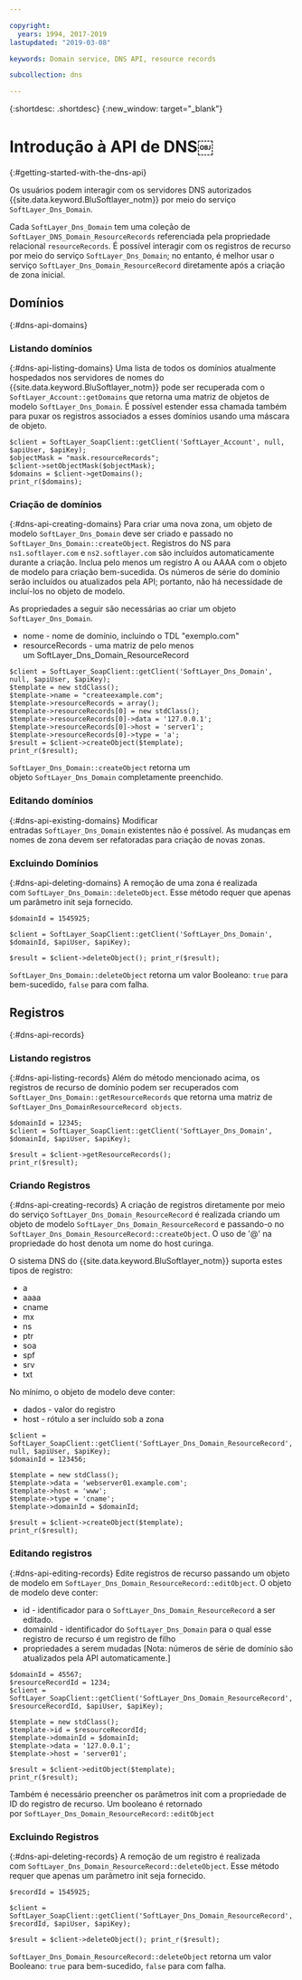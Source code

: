 ```yaml
---

copyright:
  years: 1994, 2017-2019
lastupdated: "2019-03-08"

keywords: Domain service, DNS API, resource records

subcollection: dns

---
```



{:shortdesc: .shortdesc}
{:new_window: target="_blank"}

# Introdução à API de DNS￼
{:#getting-started-with-the-dns-api}

Os usuários podem interagir com os servidores DNS autorizados {{site.data.keyword.BluSoftlayer_notm}} por meio do serviço `SoftLayer_Dns_Domain`. 

Cada `SoftLayer_Dns_Domain` tem uma coleção de `SoftLayer_DNS_Domain_ResourceRecords` referenciada pela propriedade relacional `resourceRecords`. É possível interagir com os registros de recurso por meio do serviço `SoftLayer_Dns_Domain`; no entanto, é melhor usar o serviço `SoftLayer_Dns_Domain_ResourceRecord` diretamente após a criação de zona inicial.

## Domínios
{:#dns-api-domains}
### Listando domínios
{:#dns-api-listing-domains}
Uma lista de todos os domínios atualmente hospedados nos servidores de nomes do {{site.data.keyword.BluSoftlayer_notm}} pode ser recuperada com o `SoftLayer_Account::getDomains` que retorna uma matriz de objetos de modelo `SoftLayer_Dns_Domain`. É possível estender essa chamada também para puxar os registros associados a esses domínios usando uma máscara de objeto.

```
$client = SoftLayer_SoapClient::getClient('SoftLayer_Account', null, $apiUser, $apiKey);
$objectMask = "mask.resourceRecords";
$client->setObjectMask($objectMask);
$domains = $client->getDomains();
print_r($domains);
```

### Criação de domínios
{:#dns-api-creating-domains}
Para criar uma nova zona, um objeto de modelo `SoftLayer_Dns_Domain` deve ser criado e passado no `SoftLayer_Dns_Domain::createObject`. Registros do NS para `ns1.softlayer.com` e `ns2.softlayer.com` são incluídos automaticamente durante a criação. Inclua pelo menos um registro A ou AAAA com o objeto de modelo para criação bem-sucedida. Os números de série do domínio serão incluídos ou atualizados pela API; portanto, não há necessidade de incluí-los no objeto de modelo.

As propriedades a seguir são necessárias ao criar um objeto `SoftLayer_Dns_Domain`.
 * nome - nome de domínio, incluindo o TDL "exemplo.com"
 * resourceRecords - uma matriz de pelo menos um SoftLayer_Dns_Domain_ResourceRecord
 
```
$client = SoftLayer_SoapClient::getClient('SoftLayer_Dns_Domain', null, $apiUser, $apiKey);
$template = new stdClass();
$template->name = "createexample.com";
$template->resourceRecords = array();
$template->resourceRecords[0] = new stdClass();
$template->resourceRecords[0]->data = '127.0.0.1';
$template->resourceRecords[0]->host = 'server1';
$template->resourceRecords[0]->type = 'a';
$result = $client->createObject($template);
print_r($result);
```

`SoftLayer_Dns_Domain::createObject` retorna um objeto `SoftLayer_Dns_Domain` completamente preenchido.

### Editando domínios
{:#dns-api-existing-domains}
Modificar entradas `SoftLayer_Dns_Domain` existentes não é possível. As mudanças em nomes de zona devem ser refatoradas para criação de novas zonas.

### Excluindo Domínios
{:#dns-api-deleting-domains}
A remoção de uma zona é realizada com `SoftLayer_Dns_Domain::deleteObject`. Esse método requer que apenas um parâmetro init seja fornecido.

```
$domainId = 1545925;
 
$client = SoftLayer_SoapClient::getClient('SoftLayer_Dns_Domain', $domainId, $apiUser, $apiKey);
 
$result = $client->deleteObject(); print_r($result);

```

`SoftLayer_Dns_Domain::deleteObject` retorna um valor Booleano: `true` para bem-sucedido, `false` para com falha.

## Registros
{:#dns-api-records}
### Listando registros
{:#dns-api-listing-records}
Além do método mencionado acima, os registros de recurso de domínio podem ser recuperados com `SoftLayer_Dns_Domain::getResourceRecords` que retorna uma matriz de `SoftLayer_Dns_DomainResourceRecord objects`.

```
$domainId = 12345;
$client = SoftLayer_SoapClient::getClient('SoftLayer_Dns_Domain', $domainId, $apiUser, $apiKey);
 
$result = $client->getResourceRecords();
print_r($result);
```

### Criando Registros
{:#dns-api-creating-records}
A criação de registros diretamente por meio do serviço `SoftLayer_Dns_Domain_ResourceRecord` é realizada criando um objeto de modelo `SoftLayer_Dns_Domain_ResourceRecord` e passando-o no `SoftLayer_Dns_Domain_ResourceRecord::createObject`. O uso de '@' na propriedade do host denota um nome do host curinga.

O sistema DNS do {{site.data.keyword.BluSoftlayer_notm}} suporta estes tipos de registro:
 * a
 * aaaa
 * cname
 * mx
 * ns
 * ptr
 * soa
 * spf
 * srv
 * txt

No mínimo, o objeto de modelo deve conter:
 * dados - valor do registro
 * host - rótulo a ser incluído sob a zona
  
```
$client = SoftLayer_SoapClient::getClient('SoftLayer_Dns_Domain_ResourceRecord', null, $apiUser, $apiKey);
$domainId = 123456;
 
$template = new stdClass();
$template->data = 'webserver01.example.com';
$template->host = 'www';
$template->type = 'cname';
$template->domainId = $domainId;
 
$result = $client->createObject($template);
print_r($result);

```

### Editando registros
{:#dns-api-editing-records}
Edite registros de recurso passando um objeto de modelo em `SoftLayer_Dns_Domain_ResourceRecord::editObject`. O objeto de modelo deve conter:

 * id - identificador para o `SoftLayer_Dns_Domain_ResourceRecord` a ser editado.
 * domainId - identificador do `SoftLayer_Dns_Domain` para o qual esse registro de recurso é um registro de filho
 * propriedades a serem mudadas [Nota: números de série de domínio são atualizados pela API automaticamente.]
  
```
$domainId = 45567;
$resourceRecordId = 1234;
$client = SoftLayer_SoapClient::getClient('SoftLayer_Dns_Domain_ResourceRecord', $resourceRecordId, $apiUser, $apiKey);
 
$template = new stdClass();
$template->id = $resourceRecordId;
$template->domainId = $domainId;
$template->data = '127.0.0.1';
$template->host = 'server01';
 
$result = $client->editObject($template);
print_r($result);
```
Também é necessário preencher os parâmetros init com a propriedade de ID do registro de recurso. Um booleano é retornado por `SoftLayer_Dns_Domain_ResourceRecord::editObject`

### Excluindo Registros
{:#dns-api-deleting-records}
A remoção de um registro é realizada com `SoftLayer_Dns_Domain_ResourceRecord::deleteObject`. Esse método requer que apenas um parâmetro init seja fornecido.

```
$recordId = 1545925;
 
$client = SoftLayer_SoapClient::getClient('SoftLayer_Dns_Domain_ResourceRecord', $recordId, $apiUser, $apiKey);
 
$result = $client->deleteObject(); print_r($result);
```

`SoftLayer_Dns_Domain_ResourceRecord::deleteObject` retorna um valor Booleano: `true` para bem-sucedido, `false` para com falha.
